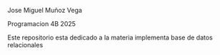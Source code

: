 Jose Miguel Muñoz  Vega

Programacion 4B 2025

Este repositorio esta dedicado a la materia implementa base de datos relacionales


